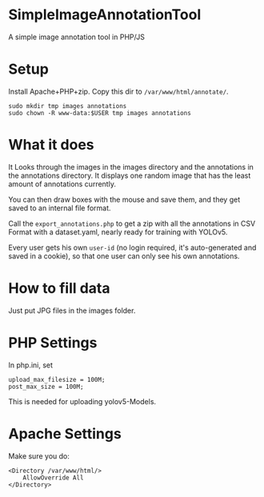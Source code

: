 # SimpleImageAnnotationTool
A simple image annotation tool in PHP/JS

# Setup
Install Apache+PHP+zip. Copy this dir to `/var/www/html/annotate/`.

```command
sudo mkdir tmp images annotations
sudo chown -R www-data:$USER tmp images annotations
```

# What it does

It Looks through the images in the images directory and the annotations in the annotations
directory. It displays one random image that has the least amount of annotations currently.

You can then draw boxes with the mouse and save them, and they get saved to an internal
file format.

Call the `export_annotations.php` to get a zip with all the annotations in CSV Format
with a dataset.yaml, nearly ready for training with YOLOv5.

Every user gets his own `user-id` (no login required, it's auto-generated and saved in a cookie),
so that one user can only see his own annotations.

# How to fill data
Just put JPG files in the images folder.

# PHP Settings

In php.ini, set

```
upload_max_filesize = 100M;
post_max_size = 100M;
```

This is needed for uploading yolov5-Models.

# Apache Settings

Make sure you do:

``` 
<Directory /var/www/html/>
	AllowOverride All
</Directory>
```
